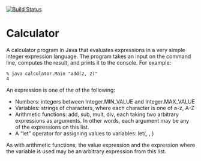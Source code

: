 [![Build Status](https://travis-ci.org/alikashmar/calculator.svg?branch=master)](https://travis-ci.org/alikashmar/calculator)

# Calculator
A calculator program in Java that evaluates expressions in a very simple integer expression language.
The program takes an input on the command line, computes the result, and prints it to the console. For example:

```
% java calculator.Main "add(2, 2)"
4
```

An expression is one of the of the following:
- Numbers: integers between Integer.MIN_VALUE and Integer.MAX_VALUE
- Variables: strings of characters, where each character is one of a-z, A-Z
- Arithmetic functions: add, sub, mult, div, each taking two arbitrary expressions as arguments.  In other words, each argument may be any of the expressions on this list.
- A “let” operator for assigning values to variables:
	let(<variable name>, <value expression>, <expression where variable is used>)

As with arithmetic functions, the value expression and the expression where the variable is used may be an arbitrary expression from this list.
